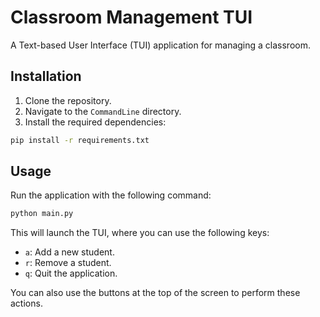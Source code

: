 # Classroom Management TUI

A Text-based User Interface (TUI) application for managing a classroom.

## Installation

1. Clone the repository.
2. Navigate to the `CommandLine` directory.
3. Install the required dependencies:

```bash
pip install -r requirements.txt
```

## Usage

Run the application with the following command:

```bash
python main.py
```

This will launch the TUI, where you can use the following keys:

- `a`: Add a new student.
- `r`: Remove a student.
- `q`: Quit the application.

You can also use the buttons at the top of the screen to perform these actions.
